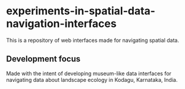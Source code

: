 # experiments-in-spatial-data-navigation-interfaces
This is a repository of web interfaces made for navigating spatial data. 

## Development focus
Made with the intent of developing museum-like data interfaces for navigating data about landscape ecology in Kodagu, Karnataka, India.
